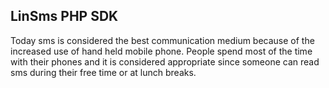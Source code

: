 ## LinSms PHP SDK ##


Today sms is considered the best communication medium because of the increased use of hand held mobile phone.
 People spend most of the time with their phones and it is considered appropriate since someone can read sms during their free time or at lunch breaks.